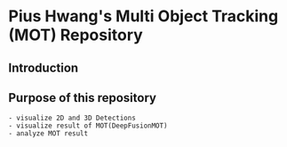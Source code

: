 # Pius Hwang's Multi Object Tracking (MOT) Repository

## Introduction

## Purpose of this repository
    - visualize 2D and 3D Detections
    - visualize result of MOT(DeepFusionMOT)
    - analyze MOT result